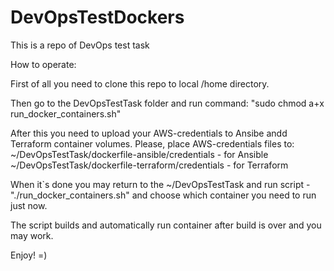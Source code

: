 # DevOpsTestDockers
This is a repo of DevOps test task


How to operate:

First of all you need to clone this repo to local /home directory.

Then go to the DevOpsTestTask folder and run command: "sudo chmod a+x run_docker_containers.sh"

After this you need to upload your AWS-credentials to Ansibe andd Terraform container volumes.
Please, place AWS-credentials files to: 
  ~/DevOpsTestTask/dockerfile-ansible/credentials - for Ansible
  ~/DevOpsTestTask/dockerfile-terraform/credentials - for Terraform

When it`s done you may return to the ~/DevOpsTestTask and run script - "./run_docker_containers.sh" and choose which container you need to run just now.

The script builds and automatically run container after build is over and you may work.

Enjoy! =)
